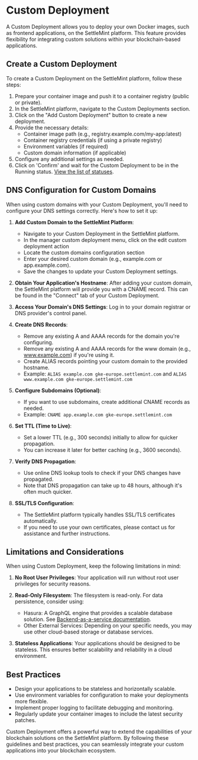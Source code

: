 # Custom Deployment

A Custom Deployment allows you to deploy your own Docker images, such as frontend applications, on the SettleMint platform. This feature provides flexibility for integrating custom solutions within your blockchain-based applications.

## Create a Custom Deployment

To create a Custom Deployment on the SettleMint platform, follow these steps:

1. Prepare your container image and push it to a container registry (public or private).
2. In the SettleMint platform, navigate to the Custom Deployments section.
3. Click on the "Add Custom Deployment" button to create a new deployment.
4. Provide the necessary details:
   - Container image path (e.g., registry.example.com/my-app:latest)
   - Container registry credentials (if using a private registry)
   - Environment variables (if required)
   - Custom domain information (if applicable)
5. Configure any additional settings as needed.
6. Click on 'Confirm' and wait for the Custom Deployment to be in the Running status. [View the list of statuses](../reference/14_statuses.md).

## DNS Configuration for Custom Domains

When using custom domains with your Custom Deployment, you'll need to configure your DNS settings correctly. Here's how to set it up:

1. **Add Custom Domain to the SettleMint Platform**:
   - Navigate to your Custom Deployment in the SettleMint platform.
   - In the manager custom deployment menu, click on the edit custom deployment action
   - Locate the custom domains configuration section
   - Enter your desired custom domain (e.g., example.com or app.example.com).
   - Save the changes to update your Custom Deployment settings.

2. **Obtain Your Application's Hostname**: After adding your custom domain, the SettleMint platform will provide you with a CNAME record. This can be found in the "Connect" tab of your Custom Deployment.

3. **Access Your Domain's DNS Settings**: Log in to your domain registrar or DNS provider's control panel.

4. **Create DNS Records**:
   - Remove any existing A and AAAA records for the domain you're configuring.
   - Remove any existing A and AAAA records for the www domain (e.g., www.example.com) if you're using it.
   - Create ALIAS records pointing your custom domain to the provided hostname.
   - Example: `ALIAS example.com gke-europe.settlemint.com` and `ALIAS www.example.com gke-europe.settlemint.com`

5. **Configure Subdomains (Optional)**:
   - If you want to use subdomains, create additional CNAME records as needed.
   - Example: `CNAME app.example.com gke-europe.settlemint.com`

6. **Set TTL (Time to Live)**:
   - Set a lower TTL (e.g., 300 seconds) initially to allow for quicker propagation.
   - You can increase it later for better caching (e.g., 3600 seconds).

7. **Verify DNS Propagation**:
   - Use online DNS lookup tools to check if your DNS changes have propagated.
   - Note that DNS propagation can take up to 48 hours, although it's often much quicker.

8. **SSL/TLS Configuration**:
   - The SettleMint platform typically handles SSL/TLS certificates automatically.
   - If you need to use your own certificates, please contact us for assistance and further instructions.

## Limitations and Considerations

When using Custom Deployment, keep the following limitations in mind:

1. **No Root User Privileges**: Your application will run without root user privileges for security reasons.

2. **Read-Only Filesystem**: The filesystem is read-only. For data persistence, consider using:
   - Hasura: A GraphQL engine that provides a scalable database solution. See [Backend-as-a-service
 documentation](../backend-as-a-service).
   - Other External Services: Depending on your specific needs, you may use other cloud-based storage or database services.

3. **Stateless Applications**: Your applications should be designed to be stateless. This ensures better scalability and reliability in a cloud environment.

## Best Practices

- Design your applications to be stateless and horizontally scalable.
- Use environment variables for configuration to make your deployments more flexible.
- Implement proper logging to facilitate debugging and monitoring.
- Regularly update your container images to include the latest security patches.

Custom Deployment offers a powerful way to extend the capabilities of your blockchain solutions on the SettleMint platform. By following these guidelines and best practices, you can seamlessly integrate your custom applications into your blockchain ecosystem.
